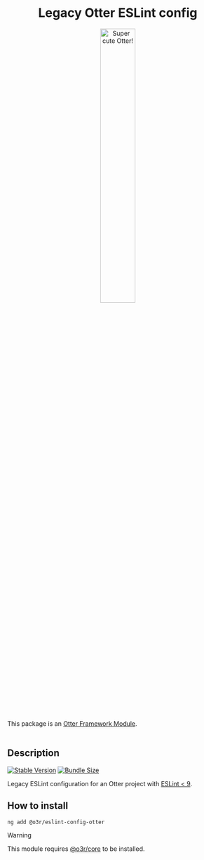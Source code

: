 <h1 align="center">Legacy Otter ESLint config</h1>
<p align="center">
  <img src="https://raw.githubusercontent.com/AmadeusITGroup/otter/main/assets/logo/otter.png" alt="Super cute Otter!" width="40%"/>
</p>

This package is an [Otter Framework Module](https://github.com/AmadeusITGroup/otter/tree/main/docs/core/MODULE.md).
<br />
<br />

## Description

[![Stable Version](https://img.shields.io/npm/v/@o3r/eslint-config-otter?style=for-the-badge)](https://www.npmjs.com/package/@o3r/eslint-config-otter)
[![Bundle Size](https://img.shields.io/bundlephobia/min/@o3r/eslint-config-otter?color=green&style=for-the-badge)](https://www.npmjs.com/package/@o3r/eslint-config-otter)

Legacy ESLint configuration for an Otter project with [ESLint < 9](https://eslint.org/docs/latest/use/configure/configuration-files-deprecated).

## How to install

```shell
ng add @o3r/eslint-config-otter
```

> [!WARNING]
> This module requires [@o3r/core](https://www.npmjs.com/package/@o3r/core) to be installed.
